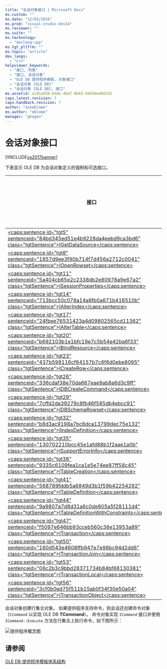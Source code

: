 ```yaml
---
title: "会话对象接口 | Microsoft Docs"
ms.custom: ""
ms.date: "12/03/2016"
ms.prod: "visual-studio-dev14"
ms.reviewer: ""
ms.suite: ""
ms.technology: 
  - "devlang-cpp"
ms.tgt_pltfrm: ""
ms.topic: "article"
dev_langs: 
  - "C++"
helpviewer_keywords: 
  - "接口, 列表"
  - "接口, 会话对象"
  - "OLE DB 提供程序模板, 对象接口"
  - "会话对象 [OLE DB]"
  - "会话对象 [OLE DB], 接口"
ms.assetid: ac01a958-6dde-4bd7-8b63-94459e488335
caps.latest.revision: 7
caps.handback.revision: 7
author: "mikeblome"
ms.author: "mblome"
manager: "ghogen"
---
```

# 会话对象接口
[!INCLUDE[vs2017banner](../../assembler/inline/includes/vs2017banner.md)]

下表显示 OLE DB 为会话对象定义的强制和可选接口。  
  
|接口|是否必需？|是否由 OLE DB 模板实现？|  
|--------|-----------|----------------------|  
|[\<caps:sentence id\="tgt5" sentenceid\="84bd345ed51e4b9228da4eebd9ca3bd6" class\="tgtSentence"\>IGetDataSource\<\/caps:sentence\>](https://msdn.microsoft.com/en-us/library/ms709721.aspx)|必需|是|  
|[\<caps:sentence id\="tgt8" sentenceid\="1857d9ee3f90b714f7d456a2712c0041" class\="tgtSentence"\>IOpenRowset\<\/caps:sentence\>](https://msdn.microsoft.com/en-us/library/ms716946.aspx)|必需|是|  
|[\<caps:sentence id\="tgt11" sentenceid\="5a404cb65e2c2338db2e80978a9e67a2" class\="tgtSentence"\>ISessionProperties\<\/caps:sentence\>](https://msdn.microsoft.com/en-us/library/ms713721.aspx)|必需|是|  
|[\<caps:sentence id\="tgt14" sentenceid\="713bcc50c078a14a6fb0a671b416510b" class\="tgtSentence"\>IAlterIndex\<\/caps:sentence\>](https://msdn.microsoft.com/en-us/library/ms714943.aspx)|可选|否|  
|[\<caps:sentence id\="tgt17" sentenceid\="24fbee76531423a4d09802565cd11362" class\="tgtSentence"\>IAlterTable\<\/caps:sentence\>](https://msdn.microsoft.com/en-us/library/ms719764.aspx)|可选|否|  
|[\<caps:sentence id\="tgt20" sentenceid\="b692103b1e1bfc19e7c5b54e42ba6f33" class\="tgtSentence"\>IBindResource\<\/caps:sentence\>](https://msdn.microsoft.com/en-us/library/ms714936.aspx)|可选|否|  
|[\<caps:sentence id\="tgt23" sentenceid\="437b598116cf64157b7c6f6d0ebe8095" class\="tgtSentence"\>ICreateRow\<\/caps:sentence\>](https://msdn.microsoft.com/en-us/library/ms716832.aspx)|可选|否|  
|[\<caps:sentence id\="tgt26" sentenceid\="336cdaf38e70da667eae9ab8a6d3c9ff" class\="tgtSentence"\>IDBCreateCommand\<\/caps:sentence\>](https://msdn.microsoft.com/en-us/library/ms711625.aspx)|可选|是|  
|[\<caps:sentence id\="tgt29" sentenceid\="7cffd2da39279c8fb46f585db4ebcc91" class\="tgtSentence"\>IDBSchemaRowset\<\/caps:sentence\>](https://msdn.microsoft.com/en-us/library/ms713686.aspx)|可选|是|  
|[\<caps:sentence id\="tgt32" sentenceid\="b8d3ac9198a7bc6dca13799dec75e132" class\="tgtSentence"\>IIndexDefinition\<\/caps:sentence\>](https://msdn.microsoft.com/en-us/library/ms711593.aspx)|可选|否|  
|[\<caps:sentence id\="tgt35" sentenceid\="130702210bcc45e1afd88b1f2aae1a0b" class\="tgtSentence"\>ISupportErrorInfo\<\/caps:sentence\>](https://msdn.microsoft.com/en-us/library/ms715816.aspx)|可选|是|  
|[\<caps:sentence id\="tgt38" sentenceid\="9335c6109fea1ca1e5e74ee87ff58c45" class\="tgtSentence"\>ITableCreation\<\/caps:sentence\>](https://msdn.microsoft.com/en-us/library/ms713639.aspx)|可选|否|  
|[\<caps:sentence id\="tgt41" sentenceid\="568789fddb5a6849d3b1f59b42254292" class\="tgtSentence"\>ITableDefinition\<\/caps:sentence\>](https://msdn.microsoft.com/en-us/library/ms714277.aspx)|可选|否|  
|[\<caps:sentence id\="tgt44" sentenceid\="9a9807a7d8d31a6c0de805a5f28111d4" class\="tgtSentence"\>ITableDefinitionWithConstraints\<\/caps:sentence\>](https://msdn.microsoft.com/en-us/library/ms720947.aspx)|可选|否|  
|[\<caps:sentence id\="tgt47" sentenceid\="f5097e646bb93cceb560c38e13953a89" class\="tgtSentence"\>ITransaction\<\/caps:sentence\>](https://msdn.microsoft.com/en-us/library/ms723053.aspx)|可选|否|  
|[\<caps:sentence id\="tgt50" sentenceid\="160d543e4608ffb947e7e98bc94d2dd6" class\="tgtSentence"\>ITransactionJoin\<\/caps:sentence\>](https://msdn.microsoft.com/en-us/library/ms718071.aspx)|可选|否|  
|[\<caps:sentence id\="tgt53" sentenceid\="06c2b3c9bbd28371734b84bf68130381" class\="tgtSentence"\>ITransactionLocal\<\/caps:sentence\>](https://msdn.microsoft.com/en-us/library/ms714893.aspx)|可选|否|  
|[\<caps:sentence id\="tgt56" sentenceid\="3cf0b0ed75f511b15ab0f34f30e50a04" class\="tgtSentence"\>ITransactionObject\<\/caps:sentence\>](https://msdn.microsoft.com/en-us/library/ms713659.aspx)|可选|否|  
  
 会话对象创建行集合对象。  如果提供程序支持命令，则会话还创建命令对象（`CCommand` 以实现 OLE DB **TCommand**）。  命令对象实现 `ICommand` 接口并使用 `ICommand::Execute` 方法在行集合上执行命令，如下图所示：  
  
 ![提供程序概念图](../Image/vc4U551.gif "vc4U551")  
  
## 请参阅  
 [OLE DB 提供程序模板体系结构](../../data/oledb/ole-db-provider-template-architecture.md)